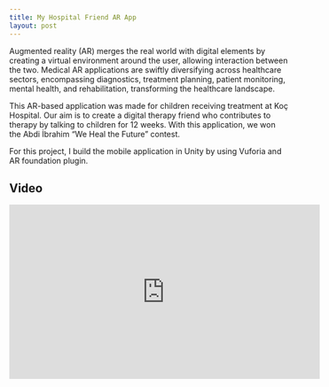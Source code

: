 ```yaml
---
title: My Hospital Friend AR App
layout: post
---
```


Augmented reality (AR) merges the real world with digital elements by creating a virtual environment around the user, allowing interaction between the two. Medical AR applications are swiftly diversifying across healthcare sectors, encompassing diagnostics, treatment planning, patient monitoring, mental health, and rehabilitation, transforming the healthcare landscape.


This AR-based application was made for children receiving treatment at Koç Hospital. Our aim is to create a digital therapy friend who contributes to therapy by talking to children for 12 weeks. With this application, we won the Abdi İbrahim “We Heal the Future” contest. 

For this project, I build the mobile application in Unity by using Vuforia and AR foundation plugin. 

## Video

<iframe width="560" height="315" src="https://www.youtube.com/embed/WLuGb2P_4mk" title="YouTube video player" frameborder="0" allow="accelerometer; autoplay; clipboard-write; encrypted-media; gyroscope; picture-in-picture" allowfullscreen></iframe>

